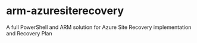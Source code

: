 # arm-azuresiterecovery
A full PowerShell and ARM solution for Azure Site Recovery implementation and Recovery Plan
